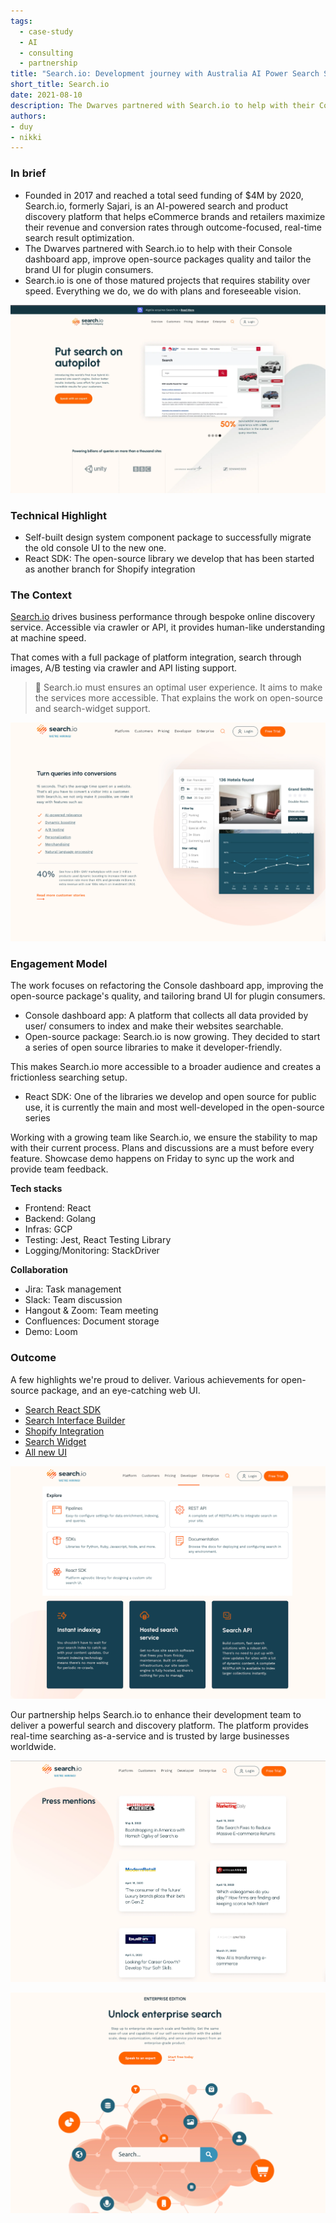```yaml
---
tags:
  - case-study
  - AI
  - consulting
  - partnership
title: "Search.io: Development journey with Australia AI Power Search Solutions"
short_title: Search.io
date: 2021-08-10
description: The Dwarves partnered with Search.io to help with their Console dashboard app, improve open-source packages quality and tailor the brand UI for plugin consumers.
authors: 
- duy
- nikki
---
```


### In brief
- Founded in 2017 and reached a total seed funding of $4M by 2020, Search.io, formerly Sajari, is an AI-powered search and product discovery platform that helps eCommerce brands and retailers maximize their revenue and conversion rates through outcome-focused, real-time search result optimization.
- The Dwarves partnered with Search.io to help with their Console dashboard app, improve open-source packages quality and tailor the brand UI for plugin consumers.
- Search.io is one of those matured projects that requires stability over speed. Everything we do, we do with plans and foreseeable vision.

![](assets/development-journey-with-searchio---australia-ai-power-search-solutions_5168d3582cc3384817547ef263a5eaa8_md5.webp)

### Technical Highlight
- Self-built design system component package to successfully migrate the old console UI to the new one.
- React SDK: The open-source library we develop that has been started as another branch for Shopify integration

### The Context
[Search.io](http://search.io/) drives business performance through bespoke online discovery service. Accessible via crawler or API, it provides human-like understanding at machine speed.

That comes with a full package of platform integration, search through images, A/B testing via crawler and API listing support.

>
> 🔸 Search.io must ensures an optimal user experience. It aims to make the services more accessible. That explains the work on open-source and search-widget support.

![](assets/development-journey-with-searchio---australia-ai-power-search-solutions_dd55bea9f42adaff0ca67b9f0398ad98_md5.webp)

### Engagement Model
The work focuses on refactoring the Console dashboard app, improving the open-source package's quality, and tailoring brand UI for plugin consumers.
- Console dashboard app: A platform that collects all data provided by user/ consumers to index and make their websites searchable. 
- Open-source package: Search.io is now growing. They decided to start a series of open source libraries to make it developer-friendly. 

This makes Search.io more accessible to a broader audience and creates a frictionless searching setup.

- React SDK: One of the libraries we develop and open source for public use, it is currently the main and most well-developed in the open-source series

Working with a growing team like Search.io, we ensure the stability to map with their current process. Plans and discussions are a must before every feature. Showcase demo happens on Friday to sync up the work and provide team feedback.

**Tech stacks**

- Frontend: React
- Backend: Golang
- Infras: GCP
- Testing: Jest, React Testing Library
- Logging/Monitoring: StackDriver

**Collaboration**

- Jira: Task management
- Slack: Team discussion
- Hangout & Zoom: Team meeting
- Confluences: Document storage
- Demo: Loom

### Outcome
A few highlights we're proud to deliver. Various achievements for open-source package, and an eye-catching web UI.
- [Search React SDK](https://www.sajari.com/blog/new-search-react-sdk)
- [Search Interface Builder](https://www.sajari.com/blog/new-search-interface-builder)
- [Shopify Integration](https://www.sajari.com/blog/shopify-search)
- [Search Widget](https://docs.sajari.com/user-guide/integrating-search/widget/)
- [All new UI](https://www.sajari.com/blog/meet-the-all-new-sajari)

![](assets/development-journey-with-searchio---australia-ai-power-search-solutions_553a8839ac6f2ddb246b3801a3d3ed46_md5.webp)

Our partnership helps Search.io to enhance their development team to deliver a powerful search and discovery platform. The platform provides real-time searching as-a-service and is trusted by large businesses worldwide. 

![](assets/development-journey-with-searchio---australia-ai-power-search-solutions_b57cb7d4546a27e2d01deb2968f970ce_md5.webp)

![](assets/development-journey-with-searchio---australia-ai-power-search-solutions_b70a3de226205f3dcdc72155e8ed362d_md5.webp)
